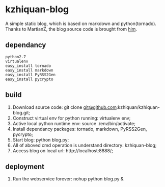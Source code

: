 kzhiquan-blog
=============
A simple static blog, which is based on markdown and python(tornado).
Thanks to MartianZ, the blog source code is brought from [him](https://github.com/MartianZ).


## dependancy ##
	
	python2.7
	virtualenv
	easy_install tornado
	easy_install markdown
	easy_install PyRSS2Gen
	easy_install pycrypto

## build ##
1. Download source code: git clone git@github.com:kzhiquan/kzhiquan-blog.git;
2. Construct virtual env for python running: virtualenv env;
3. Active local python runtime env: source ./env/bin/activate;
4. Install dependancy packages: tornado, markdown, PyRSS2Gen, pycrypto;
5. Start blog: python blog.py;
6. All of aboved cmd operation is understand directory: kzhiquan-blog;
7. Access blog on local url: http://localhost:8888/;

## deployment ##
1. Run the webservice forever: nohup python blog.py &
